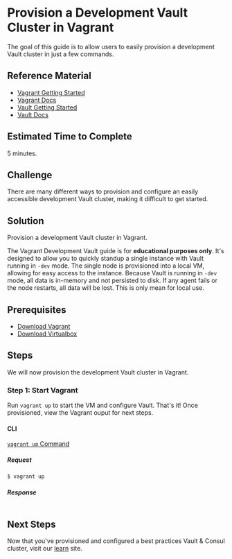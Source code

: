# Provision a Development Vault Cluster in Vagrant

The goal of this guide is to allow users to easily provision a development Vault cluster in just a few commands.

## Reference Material

- [Vagrant Getting Started](https://www.vagrantup.com/intro/getting-started/index.html)
- [Vagrant Docs](https://www.vagrantup.com/docs/index.html)
- [Vault Getting Started](https://developer.hashicorp.com/vault/tutorials/getting-started/getting-started-install)
- [Vault Docs](https://developer.hashicorp.com/vault/docs)

## Estimated Time to Complete

5 minutes.

## Challenge

There are many different ways to provision and configure an easily accessible development Vault cluster, making it difficult to get started.

## Solution

Provision a development Vault cluster in Vagrant.

The Vagrant Development Vault guide is for **educational purposes only**. It's designed to allow you to quickly standup a single instance with Vault running in `-dev` mode. The single node is provisioned into a local VM, allowing for easy access to the instance. Because Vault is running in `-dev` mode, all data is in-memory and not persisted to disk. If any agent fails or the node restarts, all data will be lost. This is only mean for local use.

## Prerequisites

- [Download Vagrant](https://www.vagrantup.com/downloads.html)
- [Download Virtualbox](https://www.virtualbox.org/wiki/Downloads)

## Steps

We will now provision the development Vault cluster in Vagrant.

### Step 1: Start Vagrant

Run `vagrant up` to start the VM and configure Vault. That's it! Once provisioned, view the Vagrant ouput for next steps.

#### CLI

[`vagrant up` Command](https://www.vagrantup.com/docs/cli/up.html)

##### Request

```sh
$ vagrant up
```

##### Response
```
```

## Next Steps

Now that you've provisioned and configured a best practices Vault & Consul cluster, visit our [learn](https://learn.hashicorp.com/vault/?track=secrets-management#secrets-managemen) site.
